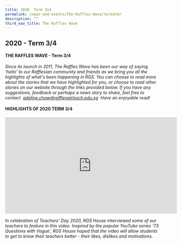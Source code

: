 ```yaml
---
title: 2020  Term 3n4
permalink: /news-and-events/The-Raffles-Wave/term3n4/
description: ""
third_nav_title: The Raffles Wave
---
```

## 2020 - Term 3/4

#### THE RAFFLES WAVE - Term 3/4

_Since its launch in 2011, The Raffles Wave has been our way of saying 'hello' to our Rafflesian community and friends as we bring you all the highlights of what's been happening in RGS. You can choose to read more about the stories that we have highlighted for you, or choose to read other stories on our website through the links provided below. If you have any suggestions, feedback or perhaps a news story to share, feel free to contact  [adeline.chow@rafflesgirlssch.edu.sg](mailto:adeline.chow@rafflesgirlssch.edu.sg)  Have an enjoyable read!_

#### HIGHLIGHTS OF 2020 TERM 3/4

<iframe width="560" height="315" src="https://www.youtube.com/embed/fjA6bN-t10c" title="73 Questions with House" frameborder="0" allow="accelerometer; autoplay; clipboard-write; encrypted-media; gyroscope; picture-in-picture; web-share" allowfullscreen></iframe>

_In celebration of Teachers' Day 2020, RGS House interviewed some of our teachers to feature in this video. Inspired by the popular YouTube series '73 Questions with Vogue', RGS House hoped that the video will allow students to get to know their teachers better - their likes, dislikes and motivations._

